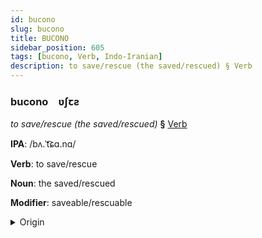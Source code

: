 ```yaml
---
id: bucono
slug: bucono
title: BUCONO
sidebar_position: 605
tags: [bucono, Verb, Indo-Iranian]
description: to save/rescue (the saved/rescued) § Verb
---
```


### bucono&emsp;<span kind="abugida">ʋʃꞇƨ</span>

*to save/rescue (the saved/rescued)* **§** [Verb](../../tags/Verb)

**IPA**: /bʌ.ˈt͡ɕɑ.nɑ/

**Verb**: to save/rescue

**Noun**: the saved/rescued

**Modifier**: saveable/rescuable

<details>
    <summary>Origin</summary>
    Hindi बचाना bacānā /bə.t͡ʃɑː.nɑː/<br/>
    <em>Indo-Iranian Language Family</em>
</details>